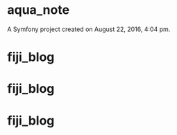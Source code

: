 aqua_note
=========

A Symfony project created on August 22, 2016, 4:04 pm.
# fiji_blog
# fiji_blog
# fiji_blog

